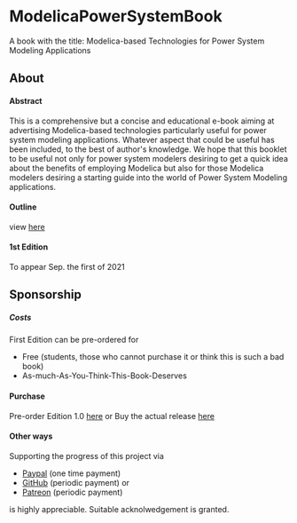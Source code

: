 # ModelicaPowerSystemBook
A book with the title: Modelica-based Technologies for Power System Modeling Applications

## About 

#### Abstract

This is a comprehensive but a concise and educational e-book aiming at advertising Modelica-based technologies particularly useful for power system modeling applications. Whatever aspect that could be useful has been included, to the best of author's knowledge. We hope that this booklet to be useful not only for power system modelers desiring to get a quick idea about the benefits of employing Modelica but also for those Modelica modelers desiring a starting guide into the world of Power System Modeling applications.  

#### Outline 

view [here](https://github.com/Mathemodica/ModelicaPowerSystemBook/blob/main/ModelicaPowerSys-outline.pdf)

#### 1st Edition

To appear Sep. the first of 2021

## Sponsorship

##### Costs 

First Edition can be pre-ordered for 

* Free (students, those who cannot purchase it or think this is such a bad book)
* As-much-As-You-Think-This-Book-Deserves 

#### Purchase

Pre-order Edition 1.0 [here](https://gum.co/mathemodica-powsys)
or 
Buy the actual release [here](https://gum.co/mathemodica-powsys-actual) 

#### Other ways

Supporting the progress of this project via 

- [Paypal](https://www.paypal.com/paypalme/mathemodica) (one time payment)
- [GitHub](https://github.com/sponsors/AtiyahElsheikh) (periodic payment) or 
- [Patreon](https://www.patreon.com/mathemodica) (periodic payment) 

is highly appreciable. Suitable acknolwedgement is granted.  
